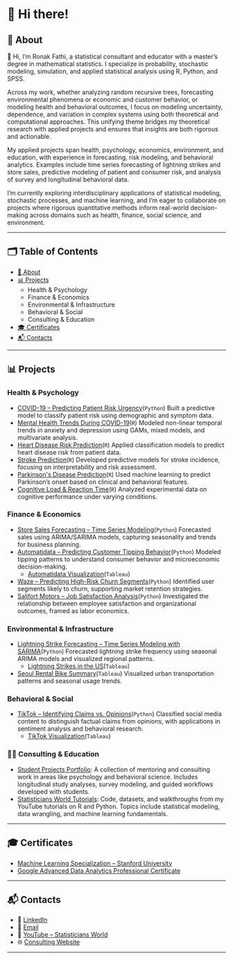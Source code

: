 # 👋 Hi there!

## 📌 About

👋 Hi, I’m Ronak Fathi, a statistical consultant and educator with a master’s degree in mathematical statistics. I specialize in probability, stochastic modeling, simulation, and applied statistical analysis using R, Python, and SPSS.

Across my work, whether analyzing random recursive trees, forecasting environmental phenomena or economic and customer behavior, or modeling health and behavioral outcomes, I focus on modeling uncertainty, dependence, and variation in complex systems using both theoretical and computational approaches. This unifying theme bridges my theoretical research with applied projects and ensures that insights are both rigorous and actionable.

My applied projects span health, psychology, economics, environment, and education, with experience in forecasting, risk modeling, and behavioral analytics. Examples include time series forecasting of lightning strikes and store sales, predictive modeling of patient and consumer risk, and analysis of survey and longitudinal behavioral data.

I’m currently exploring interdisciplinary applications of statistical modeling, stochastic processes, and machine learning, and I’m eager to collaborate on projects where rigorous quantitative methods inform real-world decision-making across domains such as health, finance, social science, and environment.

---

## 🗂 Table of Contents

- [📌 About](#about)
- [📊 Projects](#projects)
  - Health & Psychology
  - Finance & Economics
  - Environmental & Infrastructure
  - Behavioral & Social
  - Consulting & Education
- [🎓 Certificates](#certificates)
- [📬 Contacts](#contacts)

---

## 📊 Projects

### Health & Psychology
- [COVID-19 – Predicting Patient Risk Urgency](https://github.com/RoniF-pixel/Projects/tree/main/Covid-19)(`Python`)
  Built a predictive model to classify patient risk using demographic and symptom data.
- [Mental Health Trends During COVID-19](https://github.com/RoniF-pixel/R-projects/tree/main/Covid)(`R`)
   Modeled non-linear temporal trends in anxiety and depression using GAMs, mixed models, and multivariate analysis.
- [Heart Disease Risk Prediction](https://github.com/RoniF-pixel/R-projects/tree/main/Heart%20Rate)(`R`)
  Applied classification models to predict heart disease risk from patient data.
- [Stroke Prediction](https://github.com/RoniF-pixel/R-projects/tree/main/Stroke%20Prediction)(`R`)
  Developed predictive models for stroke incidence, focusing on interpretability and risk assessment.
- [Parkinson's Disease Prediction](https://github.com/RoniF-pixel/R-projects/tree/main/Parkinson%20Disease)(`R`)
  Used machine learning to predict Parkinson’s onset based on clinical and behavioral features.
- [Cognitive Load & Reaction Time](https://github.com/RoniF-pixel/R-projects/tree/main/Cognitive%20Load%20%26%20Decision-Making%20Using%20Reaction%20Time%20Data)(`R`)
  Analyzed experimental data on cognitive performance under varying conditions.

### Finance & Economics
- [Store Sales Forecasting – Time Series Modeling](https://github.com/RoniF-pixel/Python-Projects/tree/main/Store%20Analysis)(`Python`)
  Forecasted sales using ARIMA/SARIMA models, capturing seasonality and trends for business planning.
- [Automatidata – Predicting Customer Tipping Behavior](https://github.com/RoniF-pixel/Projects/tree/main/Automatidata)(`Python`)
  Modeled tipping patterns to understand consumer behavior and microeconomic decision-making.
    - [Automatidata Visualization](https://public.tableau.com/app/profile/ronak.fathi/viz/Automatidataproject_17092831021750/Sheet2)(`Tableau`)
- [Waze – Predicting High-Risk Churn Segments](https://github.com/RoniF-pixel/Projects/tree/main/Waze)(`Python`)
  Identified user segments likely to churn, supporting market retention strategies.
- [Salifort Motors – Job Satisfaction Analysis](https://github.com/RoniF-pixel/Python-Projects/tree/main/Salifort-Motors)(`Python`)
  Investigated the relationship between employee satisfaction and organizational outcomes, framed as labor economics.

### Environmental & Infrastructure
- [Lightning Strike Forecasting – Time Series Modeling with SARIMA](https://github.com/RoniF-pixel/Python-Projects/tree/main/Strikes-Analysis)(`Python`)
  Forecasted lightning strike frequency using seasonal ARIMA models and visualized regional patterns.
    - [Lightning Strikes in the US](https://public.tableau.com/app/profile/ronak.fathi/viz/nos-2009-2018/Dashboard4)(`Tableau`)
- [Seoul Rental Bike Summary](https://public.tableau.com/app/profile/ronak.fathi/viz/seoul-rental-bikes/Dashboard1)(`Tableau`)
  Visualized urban transportation patterns and seasonal usage trends.

### Behavioral & Social
- [TikTok – Identifying Claims vs. Opinions](https://github.com/RoniF-pixel/Projects/tree/main/TikTok)(`Python`)
  Classified social media content to distinguish factual claims from opinions, with applications in sentiment analysis and behavioral research.
    - [TikTok Visualization](https://public.tableau.com/app/profile/ronak.fathi/viz/TikTokProject_17092911172030/Story1)(`Tableau`)

### 👩‍💼 Consulting & Education
- [Student Projects Portfolio](https://github.com/RoniF-pixel/Student-Projects-Portfolio): A collection of mentoring and consulting work in areas like psychology and behavioral science. Includes longitudinal study analyses, survey modeling, and guided workflows developed with students.
- [Statisticians World Tutorials](https://github.com/RoniF-pixel/Statisticians-World-Tutorials): Code, datasets, and walkthroughs from my YouTube tutorials on R and Python. Topics include statistical modeling, data wrangling, and machine learning fundamentals.

---

## 🎓 Certificates

- [Machine Learning Specialization – Stanford University](https://coursera.org/share/55be9360748683122474a7118bd764f2)
- [Google Advanced Data Analytics Professional Certificate](https://www.credly.com/badges/53b0562d-9aab-4204-8b5d-f520890b456a/linked_in?t=scnypb)

---

## 📬 Contacts

- 🔗 [LinkedIn](https://www.linkedin.com/in/ronak-fathi/)
- 📧 [Email](mailto:ronakfstat@gmail.com)
- 🎥 [YouTube – Statisticians World](https://www.youtube.com/@statisticiansworld8912)
- 🌐 [Consulting Website](https://sites.google.com/view/statistical-consulting-service/home)

---
